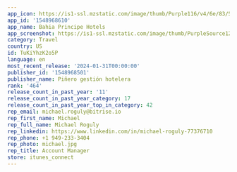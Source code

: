 ```yaml
---
app_icon: https://is1-ssl.mzstatic.com/image/thumb/Purple116/v4/6e/83/51/6e83510d-9c56-8ba6-38ab-30cef598b5e5/AppIcon-1x_U007emarketing-0-7-0-85-220.png/1024x1024bb.png
app_id: '1548968610'
app_name: Bahia Principe Hotels
app_screenshot: https://is1-ssl.mzstatic.com/image/thumb/PurpleSource126/v4/6c/da/cd/6cdacdb5-3cc6-6bf7-063b-d2be79c00028/5150dd9e-e680-4ffb-bc6d-d4b51162796a_1242x2688-1.jpg/1242x2688bb.png
category: Travel
country: US
id: TuKiYhzK2o5P
language: en
most_recent_release: '2024-01-31T00:00:00'
publisher_id: '1548968501'
publisher_name: Piñero gestión hotelera
rank: '464'
release_count_in_past_year: '11'
release_count_in_past_year_category: 17
release_count_in_past_year_top_in_category: 42
rep_email: michael.roguly@bitrise.io
rep_first_name: Michael
rep_full_name: Michael Roguly
rep_linkedin: https://www.linkedin.com/in/michael-roguly-77376710
rep_phone: +1 949-233-3404
rep_photo: michael.jpg
rep_title: Account Manager
store: itunes_connect
---
```

